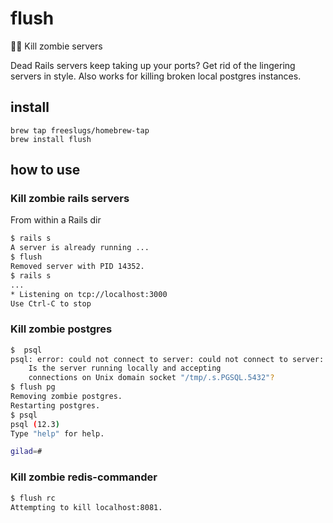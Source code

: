 # flush
🧟‍♂️ Kill zombie servers

Dead Rails servers keep taking up your ports? Get rid of the lingering servers in style. 
Also works for killing broken local postgres instances. 

## install

```
brew tap freeslugs/homebrew-tap
brew install flush
```

## how to use

### Kill zombie rails servers 

From within a Rails dir
```bash
$ rails s 
A server is already running ...
$ flush
Removed server with PID 14352.
$ rails s 
...
* Listening on tcp://localhost:3000
Use Ctrl-C to stop
```

### Kill zombie postgres  

```bash
$  psql
psql: error: could not connect to server: could not connect to server: No such file or directory
	Is the server running locally and accepting
	connections on Unix domain socket "/tmp/.s.PGSQL.5432"?
$ flush pg
Removing zombie postgres.
Restarting postgres.
$ psql
psql (12.3)
Type "help" for help.

gilad=# 
```


### Kill zombie redis-commander  

```bash
$ flush rc
Attempting to kill localhost:8081.
```
